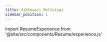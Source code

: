 ```yaml
---
title: Vibhavari Bellutagi
sidebar_position: 1
---
```


import ResumeExperience from '@site/src/components/Resume/experience.js'

<ResumeExperience />
